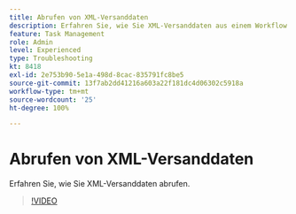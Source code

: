 ```yaml
---
title: Abrufen von XML-Versanddaten
description: Erfahren Sie, wie Sie XML-Versanddaten aus einem Workflow abrufen.
feature: Task Management
role: Admin
level: Experienced
type: Troubleshooting
kt: 8418
exl-id: 2e753b90-5e1a-498d-8cac-835791fc8be5
source-git-commit: 13f7ab2dd41216a603a22f181dc4d06302c5918a
workflow-type: tm+mt
source-wordcount: '25'
ht-degree: 100%

---
```


# Abrufen von XML-Versanddaten

Erfahren Sie, wie Sie XML-Versanddaten abrufen.

>[!VIDEO](https://video.tv.adobe.com/v/335949?quality=12&learn=on)
